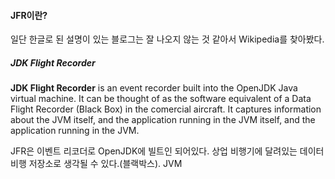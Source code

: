 #### JFR이란?
일단 한글로 된 설명이 있는 블로그는 잘 나오지 않는 것 같아서 Wikipedia를 찾아봤다.

##### JDK Flight Recorder
**JDK Flight Recorder** is an event recorder built into the OpenJDK Java virtual machine. It can be thought of as the software equivalent of a Data Flight Recorder (Black Box) in the comercial aircraft. It captures information about the JVM itself, and the application running in the JVM itself, and the application running in the JVM.

JFR은 이벤트 리코더로 OpenJDK에 빌트인 되어있다.  상업 비행기에 달려있는 데이터 비행 저장소로 생각될 수 있다.(블랙박스). JVM